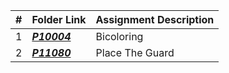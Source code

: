 |   #   | Folder Link | Assignment Description |
| :---: | ----------- | ---------------------- |
|   1  |***<a href= "https://github.com/spathak0919/4883-Programming-Techniques/tree/main/Assignments/A09/p10004">P10004<a/>***|Bicoloring|
|   2 |***<a href= "https://github.com/spathak0919/4883-Programming-Techniques/tree/main/Assignments/A09/11080">P11080<a/>***|Place The Guard|
